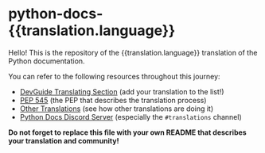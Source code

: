 # python-docs-{{translation.language}}

Hello! This is the repository of the {{translation.language}} translation of the Python documentation.

You can refer to the following resources throughout this journey:

- [DevGuide Translating Section](https://devguide.python.org/documentation/translating/) (add your translation to the list!)
- [PEP 545](https://www.python.org/dev/peps/pep-0545/) (the PEP that describes the translation process)
- [Other Translations](https://github.com/orgs/python/repositories?q=python-docs) (see how other translations are doing it)
- [Python Docs Discord Server](https://discord.com/invite/sMWqvzXvde) (especially the `#translations` channel)

**Do not forget to replace this file with your own README that describes your translation and community!**
